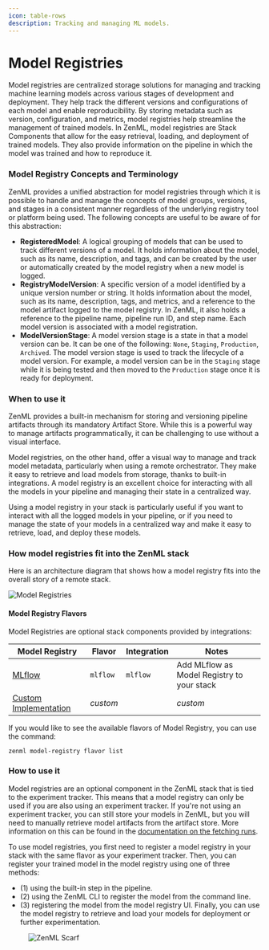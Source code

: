 ```yaml
---
icon: table-rows
description: Tracking and managing ML models.
---
```


# Model Registries

Model registries are centralized storage solutions for managing and tracking machine learning models across various stages of development and deployment. They help track the different versions and configurations of each model and enable reproducibility. By storing metadata such as version, configuration, and metrics, model registries help streamline the management of trained models. In ZenML, model registries are Stack Components that allow for the easy retrieval, loading, and deployment of trained models. They also provide information on the pipeline in which the model was trained and how to reproduce it.

### Model Registry Concepts and Terminology

ZenML provides a unified abstraction for model registries through which it is possible to handle and manage the concepts of model groups, versions, and stages in a consistent manner regardless of the underlying registry tool or platform being used. The following concepts are useful to be aware of for this abstraction:

* **RegisteredModel**: A logical grouping of models that can be used to track different versions of a model. It holds information about the model, such as its name, description, and tags, and can be created by the user or automatically created by the model registry when a new model is logged.
* **RegistryModelVersion**: A specific version of a model identified by a unique version number or string. It holds information about the model, such as its name, description, tags, and metrics, and a reference to the model artifact logged to the model registry. In ZenML, it also holds a reference to the pipeline name, pipeline run ID, and step name. Each model version is associated with a model registration.
* **ModelVersionStage**: A model version stage is a state in that a model version can be. It can be one of the following: `None`, `Staging`, `Production`, `Archived`. The model version stage is used to track the lifecycle of a model version. For example, a model version can be in the `Staging` stage while it is being tested and then moved to the `Production` stage once it is ready for deployment.

### When to use it

ZenML provides a built-in mechanism for storing and versioning pipeline artifacts through its mandatory Artifact Store. While this is a powerful way to manage artifacts programmatically, it can be challenging to use without a visual interface.

Model registries, on the other hand, offer a visual way to manage and track model metadata, particularly when using a remote orchestrator. They make it easy to retrieve and load models from storage, thanks to built-in integrations. A model registry is an excellent choice for interacting with all the models in your pipeline and managing their state in a centralized way.

Using a model registry in your stack is particularly useful if you want to interact with all the logged models in your pipeline, or if you need to manage the state of your models in a centralized way and make it easy to retrieve, load, and deploy these models.

### How model registries fit into the ZenML stack

Here is an architecture diagram that shows how a model registry fits into the overall story of a remote stack.

![Model Registries](../../.gitbook/assets/Remote-with-model-registry.png)

#### Model Registry Flavors

Model Registries are optional stack components provided by integrations:

| Model Registry                     | Flavor   | Integration | Notes                                      |
| ---------------------------------- | -------- | ----------- | ------------------------------------------ |
| [MLflow](mlflow.md)                | `mlflow` | `mlflow`    | Add MLflow as Model Registry to your stack |
| [Custom Implementation](custom.md) | _custom_ |             | _custom_                                   |

If you would like to see the available flavors of Model Registry, you can use the command:

```shell
zenml model-registry flavor list
```

### How to use it

Model registries are an optional component in the ZenML stack that is tied to the experiment tracker. This means that a model registry can only be used if you are also using an experiment tracker. If you're not using an experiment tracker, you can still store your models in ZenML, but you will need to manually retrieve model artifacts from the artifact store. More information on this can be found in the [documentation on the fetching runs](https://docs.zenml.io/how-to/pipeline-development/build-pipelines/fetching-pipelines).

To use model registries, you first need to register a model registry in your stack with the same flavor as your experiment tracker. Then, you can register your trained model in the model registry using one of three methods:

* (1) using the built-in step in the pipeline.
* (2) using the ZenML CLI to register the model from the command line.
* (3) registering the model from the model registry UI. Finally, you can use the model registry to retrieve and load your models for deployment or further experimentation.

<figure><img src="https://static.scarf.sh/a.png?x-pxid=f0b4f458-0a54-4fcd-aa95-d5ee424815bc" alt="ZenML Scarf"><figcaption></figcaption></figure>

